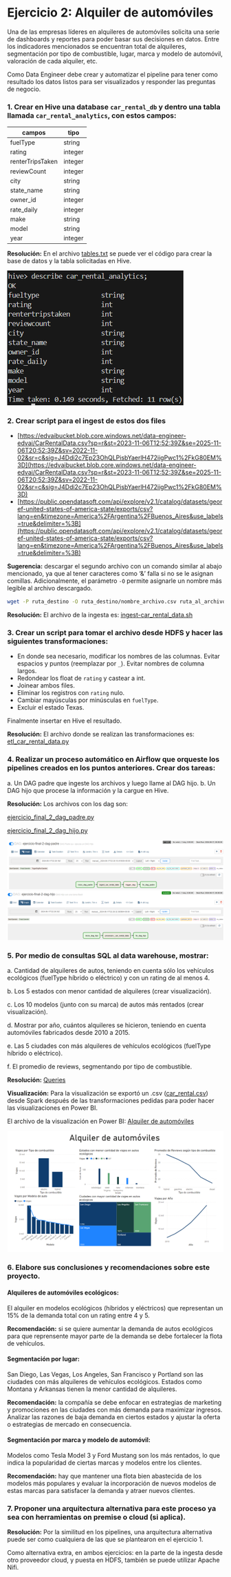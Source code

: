 # Ejercicio 2: Alquiler de automóviles

Una de las empresas líderes en alquileres de automóviles solicita una serie de dashboards y reportes para poder basar sus decisiones en datos. Entre los indicadores mencionados se encuentran total de alquileres, segmentación por tipo de combustible, lugar, marca y modelo de automóvil, valoración de cada alquiler, etc.

Como Data Engineer debe crear y automatizar el pipeline para tener como resultado los datos listos para ser visualizados y responder las preguntas de negocio.

### 1. Crear en Hive una database `car_rental_db` y dentro una tabla llamada `car_rental_analytics`, con estos campos:

| campos           | tipo    |
|------------------|---------|
| fuelType         | string  |
| rating           | integer |
| renterTripsTaken | integer |
| reviewCount      | integer |
| city             | string  |
| state_name       | string  |
| owner_id         | integer |
| rate_daily       | integer |
| make             | string  |
| model            | string  |
| year             | integer |

**Resolución:** En el archivo [tables.txt](../../src/ejercicio-2/tables.txt) se puede ver el código para crear la base de datos y la tabla solicitadas en Hive. 

![img/1.png](img/1.png)

### 2. Crear script para el ingest de estos dos files

- [https://edvaibucket.blob.core.windows.net/data-engineer-edvai/CarRentalData.csv?sp=r&st=2023-11-06T12:52:39Z&se=2025-11-06T20:52:39Z&sv=2022-11-02&sr=c&sig=J4Ddi2c7Ep23OhQLPisbYaerlH472iigPwc1%2FkG80EM%3D](https://edvaibucket.blob.core.windows.net/data-engineer-edvai/CarRentalData.csv?sp=r&st=2023-11-06T12:52:39Z&se=2025-11-06T20:52:39Z&sv=2022-11-02&sr=c&sig=J4Ddi2c7Ep23OhQLPisbYaerlH472iigPwc1%2FkG80EM%3D)
- [https://public.opendatasoft.com/api/explore/v2.1/catalog/datasets/georef-united-states-of-america-state/exports/csv?lang=en&timezone=America%2FArgentina%2FBuenos_Aires&use_labels=true&delimiter=%3B](https://public.opendatasoft.com/api/explore/v2.1/catalog/datasets/georef-united-states-of-america-state/exports/csv?lang=en&timezone=America%2FArgentina%2FBuenos_Aires&use_labels=true&delimiter=%3B)

**Sugerencia:** descargar el segundo archivo con un comando similar al abajo mencionado, ya que al tener caracteres como ‘&’ falla si no se le asignan comillas. Adicionalmente, el parámetro `-O` permite asignarle un nombre más legible al archivo descargado.

```bash
wget -P ruta_destino -O ruta_destino/nombre_archivo.csv ruta_al_archivo
```

**Resolución:** El archivo de la ingesta es: 
[ingest-car_rental_data.sh](../../src/ejercicio-2/ingest/ingest-car_rental_data.sh)


### 3. Crear un script para tomar el archivo desde HDFS y hacer las siguientes transformaciones:

- En donde sea necesario, modificar los nombres de las columnas. Evitar espacios y puntos (reemplazar por `_`). Evitar nombres de columna largos.
- Redondear los float de `rating` y castear a int.
- Joinear ambos files.
- Eliminar los registros con `rating` nulo.
- Cambiar mayúsculas por minúsculas en `fuelType`.
- Excluir el estado Texas.

Finalmente insertar en Hive el resultado.

**Resolución:** El archivo donde se realizan las transformaciones es: 
[etl_car_rental_data.py](../../src/ejercicio-2/etl/etl_car_rental_data.py)

### 4. Realizar un proceso automático en Airflow que orqueste los pipelines creados en los puntos anteriores. Crear dos tareas:

a. Un DAG padre que ingeste los archivos y luego llame al DAG hijo.
b. Un DAG hijo que procese la información y la cargue en Hive.

**Resolución:** Los archivos con los dag son: 

[ejercicio_final_2_dag_padre.py](../../src/ejercicio-2/dag/ejercicio_final_2_dag_padre.py)

[ejercicio_final_2_dag_hijo.py](../../src/ejercicio-2/dag/ejercicio_final_2_dag_hijo.py)

![img/4_padre.png](img/4_padre.png)
![img/4_hijo.png](img/4_hijo.png)

### 5. Por medio de consultas SQL al data warehouse, mostrar:

a. Cantidad de alquileres de autos, teniendo en cuenta sólo los vehículos ecológicos (fuelType híbrido o eléctrico) y con un rating de al menos 4.

b. Los 5 estados con menor cantidad de alquileres (crear visualización).

c. Los 10 modelos (junto con su marca) de autos más rentados (crear visualización).

d. Mostrar por año, cuántos alquileres se hicieron, teniendo en cuenta automóviles fabricados desde 2010 a 2015.

e. Las 5 ciudades con más alquileres de vehículos ecológicos (fuelType híbrido o eléctrico).

f. El promedio de reviews, segmentando por tipo de combustible.

**Resolución:** [Queries](queries/queries-2.md)

**Visualización:** Para la visualización se exportó un .csv ([car_rental.csv](docs/ejercicio-2/car_rental.csv)) desde Spark después de las transformaciones pedidas para poder hacer las visualizaciones en Power BI. 

El archivo de la visualización en Power BI: [Alquiler de automóviles](docs/ejercicio-2/Alquiler_de_automoviles.pbix)

![pbi](img/pbi.png)

### 6. Elabore sus conclusiones y recomendaciones sobre este proyecto.

#### Alquileres de automóviles ecológicos:

El alquiler en modelos ecológicos (híbridos y eléctricos) que representan un 15% de la demanda total con un rating entre 4 y 5. 

**Recomendación:** si se quiere aumentar la demanda de autos ecológicos para que reprensente mayor parte de la demanda se debe fortalecer la flota de vehículos. 

#### Segmentación por lugar:

San Diego, Las Vegas, Los Angeles, San Francisco y Portland son las ciudades con más alquileres de vehículos ecológicos. Estados como Montana y Arkansas tienen la menor cantidad de alquileres.

**Recomendación:** la compañía se debe enfocar en estrategias de marketing y promociones en las ciudades con más demanda para maximizar ingresos. Analizar las razones de baja demanda en ciertos estados y ajustar la oferta o estrategias de mercado en consecuencia.

#### Segmentación por marca y modelo de automóvil:

Modelos como Tesla Model 3 y Ford Mustang son los más rentados, lo que indica la popularidad de ciertas marcas y modelos entre los clientes.

**Recomendación:** hay que mantener una flota bien abastecida de los modelos más populares y evaluar la incorporación de nuevos modelos de estas marcas para satisfacer la demanda y atraer nuevos clientes.

### 7. Proponer una arquitectura alternativa para este proceso ya sea con herramientas on premise o cloud (si aplica).

**Resolución:** Por la similitud en los pipelines, una arquitectura alternativa puede ser como cualquiera de las que se plantearon en el ejercicio 1. 

Como alternativa extra, en ambos ejercicios: en la parte de la ingesta desde otro proveedor cloud, y puesta en HDFS, también se puede utilizar Apache Nifi. 
